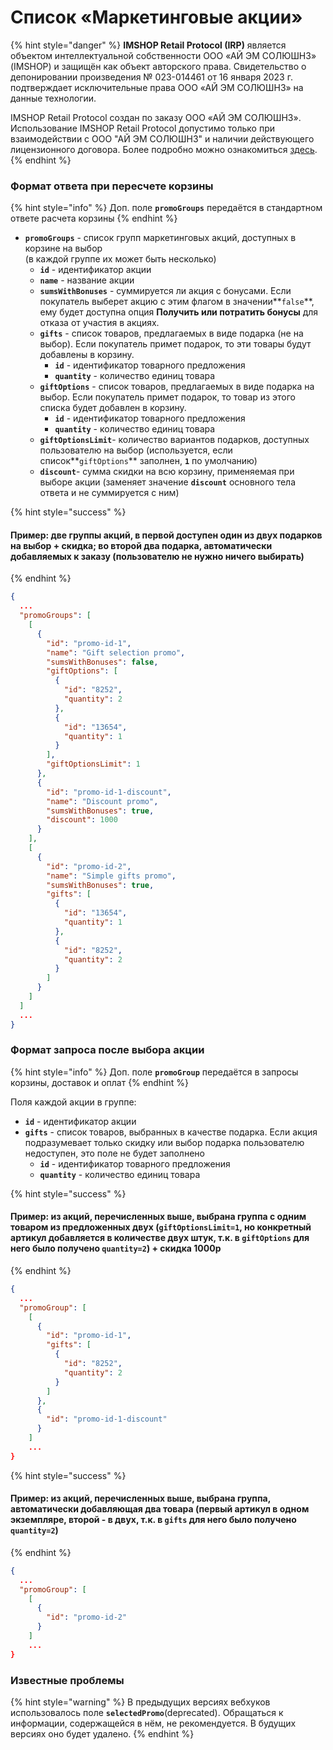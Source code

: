 # Список «Маркетинговые акции»

{% hint style="danger" %}
**IMSHOP Retail Protocol (IRP)** является объектом интеллектуальной собственности ООО «АЙ ЭМ СОЛЮШНЗ» (IMSHOP) и защищён как объект авторского права. Свидетельство о депонировании произведения № 023-014461 от 16 января 2023 г. подтверждает исключительные права ООО «АЙ ЭМ СОЛЮШНЗ» на данные технологии.

IMSHOP Retail Protocol создан по заказу ООО «АЙ ЭМ СОЛЮШНЗ». Использование IMSHOP Retail Protocol допустимо только при взаимодействии с ООО "АЙ ЭМ СОЛЮШНЗ" и наличии действующего лицензионного договора. Более подробно можно ознакомиться [здесь](../../../api-license.md).
{% endhint %}

### Формат ответа при пересчете корзины

{% hint style="info" %}
Доп. поле **`promoGroups`** передаётся в стандартном ответе расчета корзины
{% endhint %}

* **`promoGroups`** - список групп маркетинговых акций, доступных в корзине на выбор\
  (в каждой группе их может быть несколько)
  * **`id`** - идентификатор акции
  * **`name`** - название акции
  * **`sumsWithBonuses`** - суммируется ли акция с бонусами. Если покупатель выберет акцию с этим флагом в значении**`false`**, ему будет доступна опция **Получить или потратить бонусы** для отказа от участия в акциях.
  * **`gifts`** - список товаров, предлагаемых в виде подарка (не на выбор). Если покупатель примет подарок, то эти товары будут добавлены в корзину.
    * **`id`** - идентификатор товарного предложения
    * **`quantity`** - количество единиц товара
  * **`giftOptions`** - список товаров, предлагаемых в виде подарка на выбор. Если покупатель примет подарок, то товар из этого списка будет добавлен в корзину.
    * **`id`** - идентификатор товарного предложения
    * **`quantity`** - количество единиц товара
  * **`giftOptionsLimit`**- количество вариантов подарков, доступных пользователю на выбор (используется, если список**`giftOptions`** заполнен, **`1`** по умолчанию)
  * **`discount`**- сумма скидки на всю корзину, применяемая при выборе акции (заменяет значение **`discount`** основного тела ответа и не суммируется с ним)

{% hint style="success" %}
#### Пример: две группы акций, в первой доступен один из двух подарков на выбор + скидка; во второй два подарка, автоматически добавляемых к заказу (пользователю не нужно ничего выбирать)
{% endhint %}

```json
{
  ...
  "promoGroups": [
    [
      {
        "id": "promo-id-1",
        "name": "Gift selection promo",
        "sumsWithBonuses": false,
        "giftOptions": [
          {
            "id": "8252",
            "quantity": 2
          },
          {
            "id": "13654",
            "quantity": 1
          }
        ],
        "giftOptionsLimit": 1
      },
      {
        "id": "promo-id-1-discount",
        "name": "Discount promo",
        "sumsWithBonuses": true,
        "discount": 1000
      }
    ],
    [
      {
        "id": "promo-id-2",
        "name": "Simple gifts promo",
        "sumsWithBonuses": true,
        "gifts": [
          {
            "id": "13654",
            "quantity": 1
          },
          {
            "id": "8252",
            "quantity": 2
          }
        ]
      }
    ]
  ]
  ...
}
```

### Формат запроса после выбора акции

{% hint style="info" %}
Доп. поле **`promoGroup`** передаётся в запросы корзины, доставок и оплат
{% endhint %}

Поля каждой акции в группе:

* **`id`** - идентификатор акции
* **`gifts`** - список товаров, выбранных в качестве подарка. Если акция подразумевает только скидку или выбор подарка пользователю недоступен, это поле не будет заполнено
  * **`id`** - идентификатор товарного предложения
  * **`quantity`** - количество единиц товара

{% hint style="success" %}
#### Пример: из акций, перечисленных выше, выбрана группа с одним товаром из предложенных двух (`giftOptionsLimit=1`, но конкретный артикул добавляется в количестве двух штук, т.к. в `giftOptions` для него было получено `quantity=2`) + скидка 1000р
{% endhint %}

```json
{
  ...
  "promoGroup": [
    [
      {
        "id": "promo-id-1",
        "gifts": [
          {
            "id": "8252",
            "quantity": 2
          }
        ]
      },
      {
        "id": "promo-id-1-discount"
      }
    ]
    ...
}
```

{% hint style="success" %}
#### Пример: из акций, перечисленных выше, выбрана группа, автоматически добавляющая два товара (первый артикул в одном экземпляре, второй - в двух, т.к. в `gifts` для него было получено `quantity=2`)
{% endhint %}

```json
{
  ...
  "promoGroup": [
    [
      {
        "id": "promo-id-2"
      }
    ]
    ...
}
```

### Известные проблемы

{% hint style="warning" %}
В предыдущих версиях вебхуков использовалось поле **`selectedPromo`**(deprecated). Обращаться к информации, содержащейся в нём, не рекомендуется. В будущих версиях оно будет удалено.
{% endhint %}
